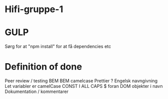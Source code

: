 # Hifi-gruppe-1

# GULP
Sørg for at "npm install" for at få dependencies etc

# Definition of done
Peer review / testing
BEM
BEM camelcase
Prettier ?
Engelsk navngivning
Let variabler er camelCase
CONST I ALL CAPS
$ foran DOM objekter i navn
Dokumentation / kommentarer
